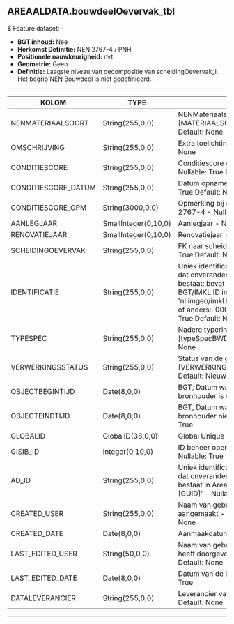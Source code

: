 ﻿## AREAALDATA.bouwdeelOevervak_tbl

$ Feature dataset: -

* __BGT inhoud:__ Nee
* __Herkomst Definitie:__ NEN 2767-4 / PNH
* __Positionele nauwkeurigheid:__ nvt
* __Geometrie:__ Geen
* __Definitie:__ Laagste niveau van decompositie van scheidingOevervak_l. Het begrip NEN Bouwdeel is niet gedefinieerd.


***

|KOLOM                               |TYPE                |DEFINITIE|
|------                              |----                |-----    |
|NENMATERIAALSOORT                   |String(255,0,0)     |NENMateriaalsoort, keuzelijst [MATERIAALSOORT]  - Nullable: True Default: None|
|OMSCHRIJVING                        |String(255,0,0)     |Extra toelichting  - Nullable: True Default: None|
|CONDITIESCORE                       |String(255,0,0)     |Conditiescore conform NEN 2767-4  - Nullable: True Default: None|
|CONDITIESCORE_DATUM                 |String(255,0,0)     |Datum opname Conditiescore  - Nullable: True Default: None|
|CONDITIESCORE_OPM                   |String(3000,0,0)    |Opmerking bij conditiescore conform NEN 2767-4  - Nullable: True Default: None|
|AANLEGJAAR                          |SmallInteger(0,10,0)|Aanlegjaar  - Nullable: True|
|RENOVATIEJAAR                       |SmallInteger(0,10,0)|Renovatiejaar  - Nullable: True|
|SCHEIDINGOEVERVAK                  |String(255,0,0)     |FK naar scheidingOevervak_l - Nullable: True Default: None|
|IDENTIFICATIE                       |String(255,0,0)    |Uniek identificatienummer voor het object dat onveranderlijk is zolang het object bestaat: bevat indien van toepassing BGT/IMKL ID in format 'nl.imgeo/imkl.bronhouderscode.LokaalID' of anders: '00000'.LokaalID - Nullable: True Default: None|
|TYPESPEC                            |String(255,0,0)    |Nadere typering van het object, keuzelijst [typeSpecBWD] - Nullable: True Default: None|
|VERWERKINGSSTATUS                   |String(255,0,0)    |Status van de gegevens, keuzelijst [VERWERKINGSSTATUS] - Nullable: False Default: Nieuw|
|OBJECTBEGINTIJD                     |Date(8,0,0)        |BGT, Datum waarop het object bij de bronhouder is ontstaan - Nullable: True|
|OBJECTEINDTIJD                      |Date(8,0,0)        |BGT, Datum waarop het object bij de bronhouder niet meer geldig is - Nullable: True|
|GLOBALID                            |GlobalID(38,0,0)   |Global Unique Identifier - Nullable: False|
|GISIB_ID                            |Integer(0,10,0)    |ID beheer openbare ruimte (GISIB) - Nullable: True|
|AD_ID                               |String(255,0,0)    |Uniek identificatienummer voor het object dat onveranderlijk is zolang het object bestaat in Areaaldata: in format 'AD.[GUID]' - Nullable: False Default: None|
|CREATED_USER                        |String(255,0,0)    |Naam van gebruiker die de rij heeft aangemaakt - Nullable: True Default: None|
|CREATED_DATE                        |Date(8,0,0)        |Aanmaakdatum - Nullable: True|
|LAST_EDITED_USER                    |String(50,0,0)     |Naam van gebruiker die de laatste mutatie heeft doorgevoerd - Nullable: True Default: None|
|LAST_EDITED_DATE                    |Date(8,0,0)        |Datum van de laatste mutatie - Nullable: True|
|DATALEVERANCIER                     |String(255,0,0)    |Leverancier van de data - Nullable: True Default: None|


***

